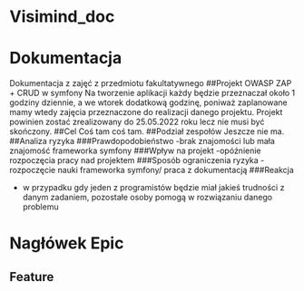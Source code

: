 # Visimind_doc
# Dokumentacja
Dokumentacja z zajęć z przedmiotu fakultatywnego
##Projekt OWASP ZAP + CRUD w symfony
Na tworzenie aplikacji każdy będzie przeznaczał około 1 godziny dziennie, a we wtorek dodatkową godzinę, poniważ zaplanowane mamy wtedy zajęcia przeznaczone do realizacji danego projektu. Projekt powinien zostać zrealizowany do 25.05.2022 roku lecz nie musi być skończony.
##Cel
Coś tam coś tam.
##Podział zespołów
Jeszcze nie ma.
##Analiza ryzyka
###Prawdopodobieństwo
-brak znajomości lub mała znajomość frameworka symfony
###Wpływ na projekt
-opóźnienie rozpoczęcia pracy nad projektem
###Sposób ograniczenia ryzyka
-rozpoczęcie nauki frameworka symfony/ praca z dokumentacją
###Reakcja
- w przypadku gdy jeden z programistów będzie miał jakieś trudności z danym zadaniem, pozostałe osoby pomogą w rozwiązaniu danego problemu
# Nagłówek Epic
## Feature
